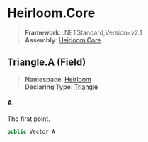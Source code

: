 # Heirloom.Core

> **Framework**: .NETStandard,Version=v2.1  
> **Assembly**: [Heirloom.Core][0]

## Triangle.A (Field)

> **Namespace**: [Heirloom][0]  
> **Declaring Type**: [Triangle][1]

#### A

The first point.

```cs
public Vector A
```

[0]: ../../../Heirloom.Core.md
[1]: ../Triangle.md
